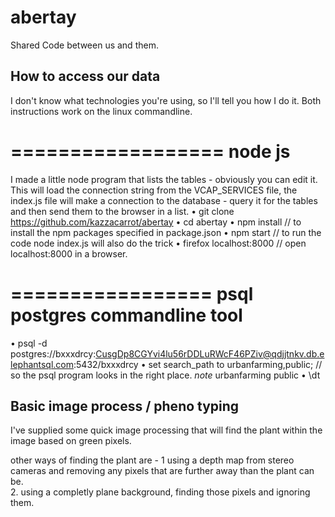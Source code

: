 # abertay
Shared Code between us and them.


## How to access our data
I don't know what technologies you're using, so I'll tell you how I do it. Both instructions work on the linux commandline.

==================
node js
==================
I made a little node program that lists the tables - obviously you can edit it. This will load the connection string from the VCAP_SERVICES file, the index.js file will make a connection to the database - query it for the tables and then send them to the browser in a list.
•       git clone https://github.com/kazzacarrot/abertay
•       cd abertay
•       npm install                      // to install the npm packages specified in package.json
•       npm start                        // to run the code  node index.js will also do the trick
•       firefox localhost:8000     // open localhost:8000 in a browser.



=================
psql postgres commandline tool
=================
•       psql -d postgres://bxxxdrcy:CusgDp8CGYvi4lu56rDDLuRWcF46PZiv@qdjjtnkv.db.elephantsql.com:5432/bxxxdrcy
•       set search_path to urbanfarming,public;   // so the psql program looks in the right place. *note* urbanfarming <comma> public
•       \dt    

## Basic image process / pheno typing
I've supplied some quick image processing that will find the plant within the image based on green pixels.  

  other ways of finding the plant are - 1 using a depth map from stereo cameras and removing any pixels that are further away than the plant can be.  
  2. using a completly plane background, finding those pixels and ignoring them.
